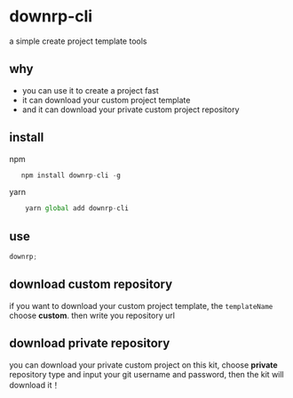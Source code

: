 # downrp-cli

a simple create project template tools

## why

- you can use it to create a project fast
- it can download your custom project template
- and it can download your private custom project repository

## install

npm

```javascript
   npm install downrp-cli -g
```

yarn

```javascript
    yarn global add downrp-cli
```

## use

```javascript
downrp;
```

## download custom repository

if you want to download your custom project template, the `templateName` choose **custom**.
then write you repository url

## download private repository

you can download your private custom project on this kit, choose **private** repository type and input your git username and password, then the kit will download it！
